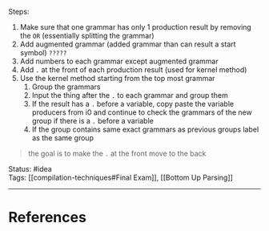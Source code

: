 Steps:
1. Make sure that one grammar has only 1 production result by removing the `OR` (essentially splitting the grammar)
2. Add augmented grammar (added grammar than can result a start symbol) `?????`
3. Add numbers to each grammar except augmented grammar
4. Add `.` at the front of each production result (used for kernel method)
5. Use the kernel method starting from the top most grammar
	1. Group the grammars
	2. Input the thing after the `.` to each grammar and group them
	3. If the result has a `.` before a variable, copy paste the variable producers from i0 and continue to check the grammars of the new group if there is a `.` before a variable
	4. If the group contains same exact grammars as previous groups label as the same group

> the goal is to make the `.`  at the front move to the back 



Status: #idea  
Tags:  [[compilation-techniques#Final Exam]], [[Bottom Up Parsing]]  

---
# References
